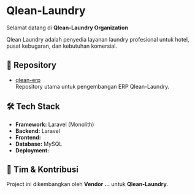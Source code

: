 # Qlean-Laundry

Selamat datang di **Qlean-Laundry Organization** 

Qlean Laundry adalah penyedia layanan laundry profesional untuk hotel, pusat kebugaran, dan kebutuhan komersial.  

## 📂 Repository

- [qlean-erp](https://github.com/Qlean-Laundry/qlean-erp)  
  Repository utama untuk pengembangan ERP Qlean-Laundry. 

## 🛠️ Tech Stack

- **Framework:** Laravel (Monolith)
- **Backend:** Laravel
- **Frontend:** 
- **Database:** MySQL
- **Deployment:** 

## 👥 Tim & Kontribusi

Project ini dikembangkan oleh **Vendor ...** untuk **Qlean-Laundry**.  
